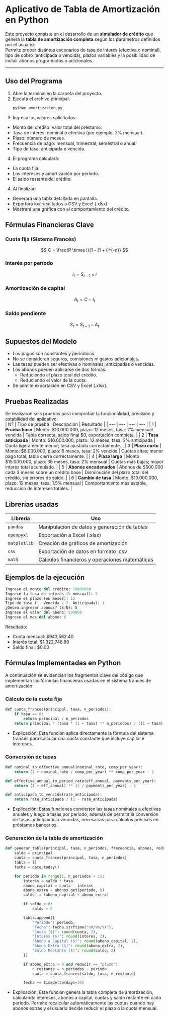# Aplicativo de Tabla de Amortización en Python

Este proyecto consiste en el desarrollo de un **simulador de crédito** que genera la **tabla de amortización completa** según los parámetros definidos por el usuario.  
Permite probar distintos escenarios de tasa de interés (efectiva o nominal), tipo de cobro (anticipada o vencida), plazos variables y la posibilidad de incluir abonos programados o adicionales.

---

## Uso del Programa

1. Abre la terminal en la carpeta del proyecto.  
2. Ejecuta el archivo principal:  
   ```bash
   python amortizacion.py  
3. Ingresa los valores solicitados:  
- Monto del crédito: valor total del préstamo.  
- Tasa de interés: nominal o efectiva (por ejemplo, 2% mensual).  
- Plazo: número de meses.  
- Frecuencia de pago: mensual, trimestral, semestral o anual.  
- Tipo de tasa: anticipada o vencida.  
4. El programa calculará:   
- La cuota fija.  
- Los intereses y amortización por período.  
- El saldo restante del crédito.  
4. Al finalizar:  
- Generará una tabla detallada en pantalla.  
- Exportará los resultados a CSV y Excel (.xlsx).  
- Mostrará una gráfica con el comportamiento del crédito.  

## Fórmulas Financieras Clave

### Cuota fija (Sistema Francés)

$$
C = \frac{P \times i}{1 - (1 + i)^{-n}}
$$

### Interés por período

$$
I_t = S_{t-1} \times i
$$

### Amortización de capital

$$
A_t = C - I_t
$$

### Saldo pendiente

$$
S_t = S_{t-1} - A_t
$$  

## Supuestos del Modelo  
- Los pagos son constantes y periódicos.   
- No se consideran seguros, comisiones ni gastos adicionales.   
- Las tasas pueden ser efectivas o nominales, anticipadas o vencidas.   
- Los abonos pueden aplicarse de dos formas:   
   - Reduciendo el plazo total del crédito.    
   - Reduciendo el valor de la cuota.   
- Se admite exportación en CSV y Excel (.xlsx).

## Pruebas Realizadas  
Se realizaron seis pruebas para comprobar la funcionalidad, precisión y estabilidad del aplicativo:  
| Nº | Tipo de prueba | Descripción | Resultado |
| --- | --- | --- | --- |
| 1 | **Prueba base** | Monto: $10.000.000, plazo: 12 meses, tasa: 2% mensual vencida | Tabla correcta, saldo final $0, exportación completa. |
| 2 | **Tasa anticipada** | Monto: $10.000.000, plazo: 12 meses, tasa: 2% anticipada | Cuota ligeramente menor; tasa ajustada correctamente. |
| 3 | **Plazo corto** | Monto: $8.000.000, plazo: 6 meses, tasa: 2% vencida | Cuotas altas; menor pago total; tabla cierra correctamente. |
| 4 | **Plazo largo** | Monto: $15.000.000, plazo: 36 meses, tasa: 2% mensual | Cuotas más bajas; mayor interés total acumulado. |
| 5 | **Abonos encadenados** | Abonos de $500.000 cada 3 meses sobre un crédito base | Disminución del plazo total del crédito, sin errores de saldo. |
| 6 | **Cambio de tasa** | Monto: $10.000.000, plazo: 12 meses, tasa: 1.5% mensual | Comportamiento más estable, reducción de intereses totales. |  

## Librerias usadas  
| Librería     | Uso                                            |
| ------------ | ---------------------------------------------- |
| `pandas`     | Manipulación de datos y generación de tablas   |
| `openpyxl`   | Exportación a Excel (.xlsx)                    |
| `matplotlib` | Creación de gráficos de amortización           |
| `csv`        | Exportación de datos en formato .csv           |
| `math`       | Cálculos financieros y operaciones matemáticas |  

## Ejemplos de la ejecución  
```python
Ingrese el monto del crédito: 10000000
Ingrese la tasa de interés (% mensual): 2
Ingrese el plazo (en meses): 12
Tipo de tasa (1. Vencida / 2. Anticipada): 1
¿Desea ingresar abonos? (S/N): S
Ingrese el valor del abono: 500000
Ingrese el mes del abono: 6
```
Resultado:
- Cuota mensual: $943,562.40  
- Interés total: $1,322,748.80  
- Saldo final: $0.00

## Fórmulas Implementadas en Python

A continuación se evidencian los fragmentos clave del código que implementan las fórmulas financieras usadas en el sistema francés de amortización:  
### Cálculo de la cuota fija  
```python
def cuota_frances(principal, tasa, n_periodos):
    if tasa == 0:
        return principal / n_periodos
    return principal * (tasa * (1 + tasa) ** n_periodos) / ((1 + tasa) ** n_periodos - 1)
```
-  Explicación:
Esta función aplica directamente la fórmula del sistema francés para calcular una cuota constante que incluye capital e intereses.

### Conversión de tasas  
```python
def nominal_to_effective_annual(nominal_rate, comp_per_year):
    return (1 + nominal_rate / comp_per_year) ** comp_per_year - 1

def effective_annual_to_period_rate(eff_annual, payments_per_year):
    return (1 + eff_annual) ** (1 / payments_per_year) - 1

def anticipada_to_vencida(rate_anticipada):
    return rate_anticipada / (1 - rate_anticipada)
```

- Explicación:
Estas funciones convierten las tasas nominales a efectivas anuales y luego a tasas por período, además de permitir la conversión de tasas anticipadas a vencidas, necesarias para cálculos precisos en préstamos bancarios.

### Generación de la tabla de amortización   
```python
def generar_tabla(principal, tasa, n_periodos, frecuencia, abonos, reducir):
    saldo = principal
    cuota = cuota_frances(principal, tasa, n_periodos)
    tabla = []
    fecha = date.today()

    for periodo in range(1, n_periodos + 1):
        interes = saldo * tasa
        abono_capital = cuota - interes
        abono_extra = abonos.get(periodo, 0)
        saldo -= (abono_capital + abono_extra)

        if saldo < 0:
            saldo = 0

        tabla.append({
            "Periodo": periodo,
            "Fecha": fecha.strftime("%d/%m/%Y"),
            "Cuota ($)": round(cuota, 2),
            "Interés ($)": round(interes, 2),
            "Abono a Capital ($)": round(abono_capital, 2),
            "Abono Extra ($)": round(abono_extra, 2),
            "Saldo Restante ($)": round(saldo, 2)
        })

        if abono_extra > 0 and reducir == "plazo":
            n_restante = n_periodos - periodo
            cuota = cuota_frances(saldo, tasa, n_restante)

        fecha += timedelta(days=30)
```

- Explicación:
Esta función genera la tabla completa de amortización, calculando intereses, abonos a capital, cuotas y saldo restante en cada período.
Permite recalcular automáticamente las cuotas cuando hay abonos extras y el usuario decide reducir el plazo o la cuota mensual.
